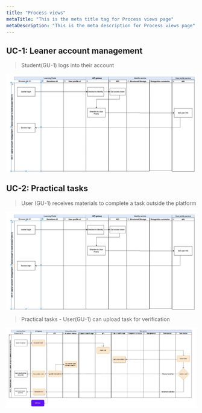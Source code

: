 ```yaml
---
title: "Process views"
metaTitle: "This is the meta title tag for Process views page"
metaDescription: "This is the meta description for Process views page"
---
```


## **UC-1:** Leaner account management
> Student(GU-1) logs into their account

![Student(GU-1) logs into their account](../images/UC1_LeanerAccountManagement.png)

## **UC-2:** Practical tasks
> User (GU-1) receives materials to complete a task outside the platform

![User (GU-1) receives materials to complete a task outside the platform](../images/UC1_LeanerAccountManagement.png)

> Practical tasks - User(GU-1) can upload task for verification

![Practical tasks - User(GU-1) can upload task for verification ](../images/PracticalTasks2.png)
